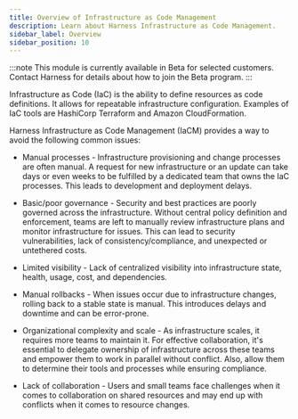 ```yaml
---
title: Overview of Infrastructure as Code Management
description: Learn about Harness Infrastructure as Code Management.
sidebar_label: Overview
sidebar_position: 10
---
```


:::note
This module is currently available in Beta for selected customers. Contact Harness for details about how to join the Beta program. 
:::

Infrastructure as Code (IaC) is the ability to define resources as code definitions. It allows for repeatable infrastructure configuration. Examples of IaC tools are HashiCorp Terraform and Amazon CloudFormation.

Harness Infrastructure as Code Management (IaCM) provides a way to avoid the following common issues:

* Manual processes - Infrastructure provisioning and change processes are often manual. A request for new infrastructure or an update can take days or even weeks to be fulfilled by a dedicated team that owns the IaC processes. This leads to development and deployment delays.

* Basic/poor governance - Security and best practices are poorly governed across the infrastructure. Without central policy definition and enforcement, teams are left to manually review infrastructure plans and monitor infrastructure for issues. This can lead to security vulnerabilities, lack of consistency/compliance, and unexpected or untethered costs.

* Limited visibility - Lack of centralized visibility into infrastructure state, health, usage, cost, and dependencies.

* Manual rollbacks - When issues occur due to infrastructure changes, rolling back to a stable state is manual. This introduces delays and downtime and can be error-prone.

* Organizational complexity and scale - As infrastructure scales, it requires more teams to maintain it. For effective collaboration, it's essential to delegate ownership of infrastructure across these teams and empower them to work in parallel without conflict.  Also, allow them to determine their tools and processes while ensuring compliance.

* Lack of collaboration - Users and small teams face challenges when it comes to collaboration on shared resources and may end up with conflicts when it comes to resource changes. 



